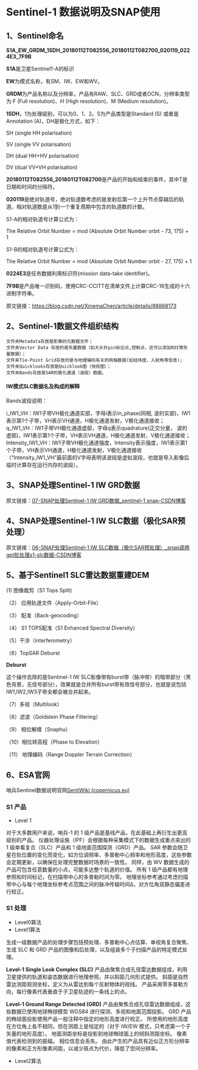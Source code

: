 # Sentinel-1 数据说明及SNAP使用

## 1、Sentinel命名

**S1A_EW_GRDM_1SDH_20180112T082556_20180112T082700_020119_0224E3_7F9B**

**S1A**是卫星Sentinel1-A的标识

**EW**为模式名称，有SM、IW、EW和WV。

**GRDM**为产品名称以及分辨率，产品有RAW、SLC、GRD或者OCN，分辨率类型为 F (Full resolution)、H (High resolution)、M (Medium resolution)。

**1SDH**，1为处理级别，可以为0、1、2。S为产品类型是Standard (S) 或者是Annotation (A)，DH是极化方式，如下：

SH (single HH polarisation)

SV (single VV polarisation)

DH (dual HH+HV polarisation)

DV (dual VV+VH polarisation)

**20180112T082556_20180112T082700**是产品的开始和结束的事件，其中T是日期和时间的分隔符。

**020119**是绝对轨道号，绝对轨道数考虑的是发射后第一个上升节点穿越后的轨道。相对轨道数是从1到一个重复周期中包含的轨道数的计数。

S1-A的相对轨道号计算公式为：

The Relative Orbit Number = mod (Absolute Orbit Number orbit - 73, 175) + 1

S1-B的相对轨道号计算公式为：

The Relative Orbit Number = mod (Absolute Orbit Number orbit - 27, 175) + 1

**0224E3**是任务数据利用标识符(mission data-take identifier)。

**7F9B**是产品唯一识别码，使用CRC-CCITT在清单文件上计算CRC-16生成的十六进制字符串。

原文链接：https://blog.csdn.net/XinemaChen/article/details/88868173

## 2、Sentinel-1数据文件组织结构

```
文件夹Metadata存放是影像的元数据文件；
文件夹Vector Data 存放的是矢量数据（如大头针pin标记点,控制点，还可以添加ROI等矢量数据）；
文件夹Tie-Point Grid存放的是与地理编码有关的网格数据(如经纬度，入射角等信息);
文件夹Quicklooks存放是Quicklook图（快视图）；
文件夹Bands存放是SAR的极化通道（波段）数据。
```

#### IW模式SLC数据名及构成的解释

Bands波段说明：

i_IW1_VH：IW1子带VH极化通道实部，字母i表示in_phase(同相, 波的实部)，IW1表示第1个子带，VH表示VH通道，H极化通道发射，V极化通道接收；
q_IW1_VH：IW1子带VH极化通道虚部，字母q表示quadrature(正交分量， 波的虚部)，IW1表示第1个子带，VH表示VH通道，H极化通道发射，V极化通道接收；
Intensity_IW1_VH：IW1子带VH极化通道强度，Intensity表示强度，IW1表示第1个子带，VH表示VH通道，H极化通道发射，V极化通道接收（“Intensity_IW1_VH”最前面的V字母表明该波段是虚拟波段，也就是导入影像后临时计算存在运行内存的波段）。

## 3、SNAP处理Sentinel-1 IW GRD数据

原文链接：[07-SNAP处理Sentinel-1 IW GRD数据_sentinel-1 snap-CSDN博客](https://blog.csdn.net/lidahuilidahui/article/details/105443366)

## 4、SNAP处理Sentinel-1 IW SLC数据（极化SAR预处理）

原文链接：[06-SNAP处理Sentinel-1 IW SLC数据（极化SAR预处理）_snap调用gpt批处理s1-slc数据-CSDN博客](https://blog.csdn.net/lidahuilidahui/article/details/89385926)



## 5、基于Sentinel1 SLC雷达数据重建DEM

   (1) 	图像裁剪（S1 Tops Split)

（2） 应用轨道文件（Apply-Orbit-File）

（3） 配准（Back-geocoding）

（4） S1 TOPS配准（S1 Enhanced Spectral Diversity）

（5）干涉（interferometry）

（6）TopSAR Deburst

**Deburst**

这个操作去除的是Sentinel-1 IW SLC影像带有burst带（脉冲带）的暗带部分（黑色背景，无信号部分），效果就是合并所有burst带有效信号部分，也就是说包括IW1,IW2,IW3子带全都会被合并起来。

（7）多视（Multilook）

（8）滤波（Goldstein Phase Filtering）

（9） 相位解缠（Snaphu）

（10）相位转高程（Phase to Elevation）

（11） 地理编码（Range Doppler Terrain Correction）

## 6、ESA官网

哨兵Sentinel数据说明官网[SentiWiki (copernicus.eu)](https://sentiwiki.copernicus.eu/web/sentiwiki)

### S1 产品

- Level 1

对于大多数用户来说，哨兵-1 的 1 级产品是基线产品，在此基础上再衍生出更高级别的产品。 仪器处理设施（IPF）会根据每种采集模式下的数据生成重点突出的 1 级单看复合（SLC）产品和 1 级地面范围探测（GRD）产品。 SAR 参数会随卫星在轨位置的变化而变化，如方位调频率、多普勒中心频率和地形高度，这些参数会定期更新，以确保在处理完整数据时场景的一致性。 同样，由 WV 数据生成的产品可包含任意数量的小点，可能多达整个轨道的价值。 所有 1 级产品都有地理参照和时间标记，在扫描带中心的多普勒时间为零。 地理坐标参考通过考虑扫描带中心与每个地理坐标参考点范围之间的脉冲传输时间Δ，对方位角双静态偏差进行校正。

### S1 处理

- Level0算法
- Level1算法

生成一级数据产品的处理步骤包括预处理、多普勒中心点估算、单视角复合聚焦、生成 SLC 和 GRD 产品的图像和后处理，以及组装多个子扫描产品的特定模式处理。

**Level-1 Single Look Complex (SLC)** 产品由聚焦合成孔径雷达数据组成，利用卫星提供的轨道和姿态数据进行地理参照，并以斜距几何形式提供。 斜距是自然雷达测距观测坐标，定义为从雷达到每个反射物体的视线。 产品采用零多普勒方向，每行像素代表垂直于子卫星轨迹的一条线上的点。

**Level-1 Ground Range Detected (GRD)** 产品由聚焦合成孔径雷达数据组成，这些数据已使用地球椭球模型 WGS84 进行探测、多视和地面范围投影。 GRD 产品的椭球面投影使用产品一般注释中指定的地形高度进行校正。 所使用的地形高度在方位角上各不相同，但在测距上是恒定的（对于 IW/EW 模式，只考虑第一个子矢量的地形高度）。 地面测距坐标是投影到地球椭球面上的倾斜测距坐标。 像素值代表检测到的振幅。 相位信息会丢失。 由此产生的产品具有近似正方形分辨率的像素和正方形像素间距，以减少斑点为代价，降低了空间分辨率。

- Level2算法




